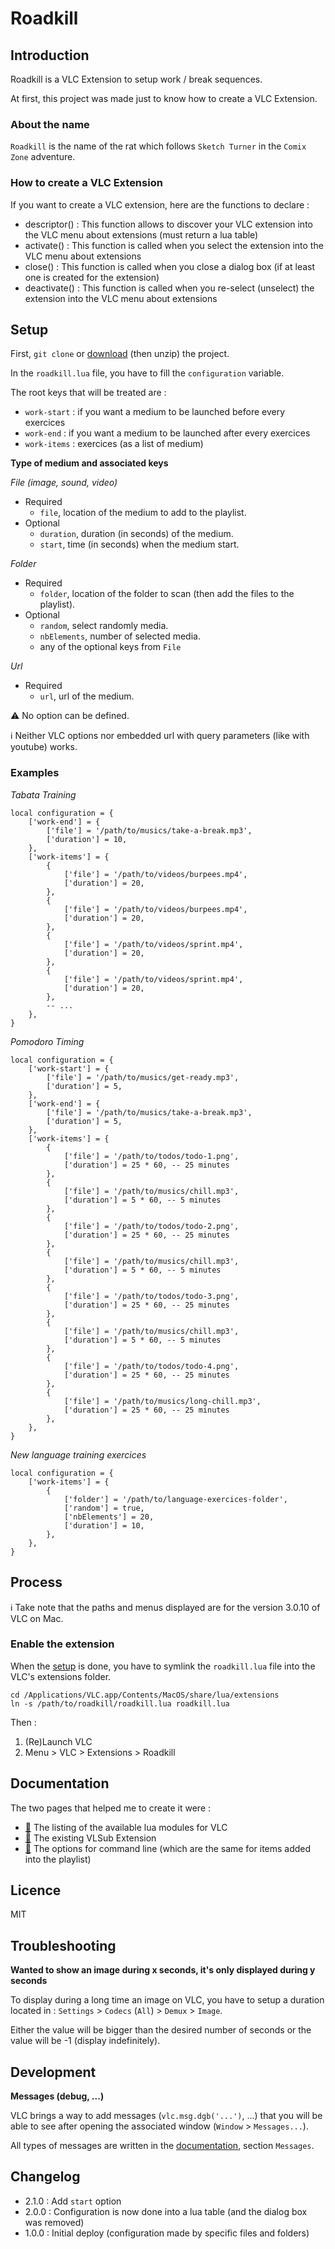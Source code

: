 # Roadkill

## Introduction

Roadkill is a VLC Extension to setup work / break sequences.

At first, this project was made just to know how to create a VLC Extension.

### About the name

`Roadkill` is the name of the rat which follows `Sketch Turner` in the `Comix Zone` adventure.

### How to create a VLC Extension

If you want to create a VLC extension, here are the functions to declare :

* descriptor() : This function allows to discover your VLC extension into the VLC menu about extensions (must return a lua table)
* activate() : This function is called when you select the extension into the VLC menu about extensions
* close() : This function is called when you close a dialog box (if at least one is created for the extension)
* deactivate() : This function is called when you re-select (unselect) the extension into the VLC menu about extensions

## Setup

First, `git clone` or [download](https://github.com/fullmoonissue/roadkill/archive/master.zip) (then unzip) the project.

In the `roadkill.lua` file, you have to fill the `configuration` variable.

The root keys that will be treated are :

* `work-start` : if you want a medium to be launched before every exercices
* `work-end` : if you want a medium to be launched after every exercices
* `work-items` : exercices (as a list of medium)

**Type of medium and associated keys**

_File (image, sound, video)_

* Required
  * `file`, location of the medium to add to the playlist.
* Optional
  * `duration`, duration (in seconds) of the medium.
  * `start`, time (in seconds) when the medium start.

_Folder_

* Required
  * `folder`, location of the folder to scan (then add the files to the playlist).
* Optional
  * `random`, select randomly media.
  * `nbElements`, number of selected media.
  * any of the optional keys from `File`

_Url_

* Required
  * `url`, url of the medium.

⚠️ No option can be defined.

ℹ️ Neither VLC options nor embedded url with query parameters (like with youtube) works.

### Examples

_Tabata Training_

```
local configuration = {
    ['work-end'] = {
        ['file'] = '/path/to/musics/take-a-break.mp3',
        ['duration'] = 10,
    },
    ['work-items'] = {
        {
            ['file'] = '/path/to/videos/burpees.mp4',
            ['duration'] = 20,
        },
        {
            ['file'] = '/path/to/videos/burpees.mp4',
            ['duration'] = 20,
        },
        {
            ['file'] = '/path/to/videos/sprint.mp4',
            ['duration'] = 20,
        },
        {
            ['file'] = '/path/to/videos/sprint.mp4',
            ['duration'] = 20,
        },
        -- ...
    },
}
```

_Pomodoro Timing_

```
local configuration = {
    ['work-start'] = {
        ['file'] = '/path/to/musics/get-ready.mp3',
        ['duration'] = 5,
    },
    ['work-end'] = {
        ['file'] = '/path/to/musics/take-a-break.mp3',
        ['duration'] = 5,
    },
    ['work-items'] = {
        {
            ['file'] = '/path/to/todos/todo-1.png',
            ['duration'] = 25 * 60, -- 25 minutes
        },
        {
            ['file'] = '/path/to/musics/chill.mp3',
            ['duration'] = 5 * 60, -- 5 minutes
        },
        {
            ['file'] = '/path/to/todos/todo-2.png',
            ['duration'] = 25 * 60, -- 25 minutes
        },
        {
            ['file'] = '/path/to/musics/chill.mp3',
            ['duration'] = 5 * 60, -- 5 minutes
        },
        {
            ['file'] = '/path/to/todos/todo-3.png',
            ['duration'] = 25 * 60, -- 25 minutes
        },
        {
            ['file'] = '/path/to/musics/chill.mp3',
            ['duration'] = 5 * 60, -- 5 minutes
        },
        {
            ['file'] = '/path/to/todos/todo-4.png',
            ['duration'] = 25 * 60, -- 25 minutes
        },
        {
            ['file'] = '/path/to/musics/long-chill.mp3',
            ['duration'] = 25 * 60, -- 25 minutes
        },
    },
}
```

_New language training exercices_

```
local configuration = {
    ['work-items'] = {
        {
            ['folder'] = '/path/to/language-exercices-folder',
            ['random'] = true,
            ['nbElements'] = 20,
            ['duration'] = 10,
        },
    },
}
```

## Process

ℹ️ Take note that the paths and menus displayed are for the version 3.0.10 of VLC on Mac.

### Enable the extension

When the [setup](#setup) is done, you have to symlink the `roadkill.lua` file into the VLC's extensions folder.

    cd /Applications/VLC.app/Contents/MacOS/share/lua/extensions
    ln -s /path/to/roadkill/roadkill.lua roadkill.lua

Then :

1. (Re)Launch VLC
2. Menu > VLC > Extensions > Roadkill

## Documentation

The two pages that helped me to create it were :

- [🔗](https://www.videolan.org/developers/vlc/share/lua/README.txt) The listing of the available lua modules for VLC
- [🔗](https://github.com/exebetche/vlsub/blob/master/vlsub.lua) The existing VLSub Extension
- [🔗](https://wiki.videolan.org/VLC_command-line_help) The options for command line (which are the same for items added into the playlist)

## Licence

MIT

## Troubleshooting

**Wanted to show an image during x seconds, it's only displayed during y seconds**

To display during a long time an image on VLC, you have to setup a duration located in : `Settings` > `Codecs` (`All`) > `Demux` > `Image`.

Either the value will be bigger than the desired number of seconds or the value will be -1 (display indefinitely).

## Development

**Messages (debug, ...)**

VLC brings a way to add messages (`vlc.msg.dgb('...')`, ...) that you will be able to see after opening the associated window (`Window` > `Messages...`).

All types of messages are written in the [documentation](https://www.videolan.org/developers/vlc/share/lua/README.txt), section `Messages`.

## Changelog

* 2.1.0 : Add `start` option
* 2.0.0 : Configuration is now done into a lua table (and the dialog box was removed)
* 1.0.0 : Initial deploy (configuration made by specific files and folders)